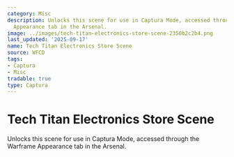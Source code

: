 ```yaml
---
category: Misc
description: Unlocks this scene for use in Captura Mode, accessed through the Warframe
  Appearance tab in the Arsenal.
image: ../images/tech-titan-electronics-store-scene-2350b2c2b4.png
last_updated: '2025-09-17'
name: Tech Titan Electronics Store Scene
source: WFCD
tags:
- Captura
- Misc
tradable: true
type: Captura
---
```


# Tech Titan Electronics Store Scene

Unlocks this scene for use in Captura Mode, accessed through the Warframe Appearance tab in the Arsenal.

